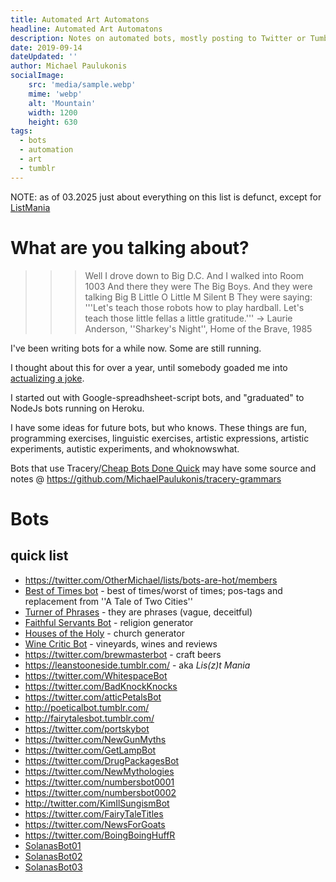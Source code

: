 ```yaml
---
title: Automated Art Automatons
headline: Automated Art Automatons
description: Notes on automated bots, mostly posting to Twitter or Tumblr
date: 2019-09-14
dateUpdated: ''
author: Michael Paulukonis
socialImage:
    src: 'media/sample.webp'
    mime: 'webp'
    alt: 'Mountain'
    width: 1200
    height: 630
tags:
  - bots
  - automation
  - art
  - tumblr
---
```


NOTE: as of 03.2025 just about everything on this list is defunct, except for [ListMania](https://leanstooneside.tumblr.com/)


# What are you talking about?

>>> Well I drove down to Big D.C.
And I walked into Room 1003
And there they were The Big Boys.
And they were talking Big B Little O Little M Silent B
They were saying: '''Let's teach those robots how to play hardball.
Let's teach those little fellas a little gratitude.'''
-> Laurie Anderson, ''Sharkey's Night'', Home of the Brave, 1985

I've been writing bots for a while now. Some are still running.

I thought about this for over a year, until somebody goaded me into [actualizing a joke](http://bbs.boingboing.net/t/comprehensively-addressing-the-stupid-intellectually-dishonest-critique-of-anita-sarkeesian/40229/139).

I started out with Google-spreadhsheet-script bots, and "graduated" to NodeJs bots running on Heroku.

I have some ideas for future bots, but who knows. These things are fun, programming exercises, linguistic exercises, artistic expressions, artistic experiments, autistic experiments, and whoknowswhat.

Bots that use Tracery/[Cheap Bots Done Quick](http://cheapbotsdonequick.com/) may have some source and notes @ <https://github.com/MichaelPaulukonis/tracery-grammars>

# Bots

## quick list

- <https://twitter.com/OtherMichael/lists/bots-are-hot/members>
- [Best of Times bot](https://twitter.com/BestofTimesBot1) - best of times/worst of times; pos-tags and replacement from ''A Tale of Two Cities''
- [Turner of Phrases](https://twitter.com/PhraseTuner) - they are phrases (vague, deceitful)
- [Faithful Servants Bot](https://twitter.com/faith_of_faiths) - religion generator
- [Houses of the Holy](https://twitter.com/FellowshipBot) - church generator
- [Wine Critic Bot](https://twitter.com/WinecriticB) - vineyards, wines and reviews
- <https://twitter.com/brewmasterbot> - craft beers
- <https://leanstooneside.tumblr.com/> - aka *Lis(z)t Mania*
- <https://twitter.com/WhitespaceBot>
- <https://twitter.com/BadKnockKnocks>
- <https://twitter.com/atticPetalsBot>
- <http://poeticalbot.tumblr.com/>
- <http://fairytalesbot.tumblr.com/>
- <https://twitter.com/portskybot>
- <https://twitter.com/NewGunMyths>
- <https://twitter.com/GetLampBot>
- <https://twitter.com/DrugPackagesBot>
- <https://twitter.com/NewMythologies>
- <https://twitter.com/numbersbot0001>
- <https://twitter.com/numbersbot0002>
- <http://twitter.com/KimIlSungismBot>
- <https://twitter.com/FairyTaleTitles>
- <https://twitter.com/NewsForGoats>
- <https://twitter.com/BoingBoingHuffR>
- [SolanasBot01](https://twitter.com/SolanisBot01)
- [SolanasBot02](https://twitter.com/SolanasBot02)
- [SolanasBot03](https://twitter.com/SolanasBot03)
